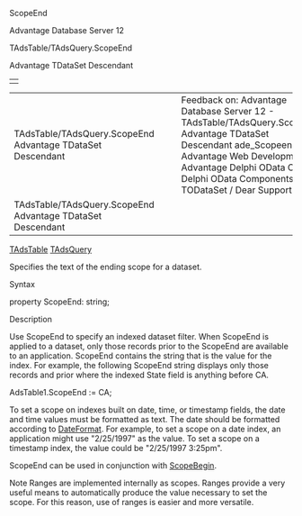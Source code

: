 ScopeEnd




Advantage Database Server 12  

TAdsTable/TAdsQuery.ScopeEnd

Advantage TDataSet Descendant

|  |
| --- |
|  |

|  |  |  |  |  |
| --- | --- | --- | --- | --- |
| TAdsTable/TAdsQuery.ScopeEnd  Advantage TDataSet Descendant |  |  | Feedback on: Advantage Database Server 12 - TAdsTable/TAdsQuery.ScopeEnd Advantage TDataSet Descendant ade\_Scopeend Advantage Web Development > Advantage Delphi OData Client > Delphi OData Components > TODataSet / Dear Support Staff, |  |
| TAdsTable/TAdsQuery.ScopeEnd  Advantage TDataSet Descendant |  |  |  |  |

[TAdsTable](ade_tadstable_7.htm) [TAdsQuery](ade_tadsquery.htm)

Specifies the text of the ending scope for a dataset.

Syntax

property ScopeEnd: string;

Description

Use ScopeEnd to specify an indexed dataset filter. When ScopeEnd is applied to a dataset, only those records prior to the ScopeEnd are available to an application. ScopeEnd contains the string that is the value for the index. For example, the following ScopeEnd string displays only those records and prior where the indexed State field is anything before CA.

AdsTable1.ScopeEnd := CA;

To set a scope on indexes built on date, time, or timestamp fields, the date and time values must be formatted as text. The date should be formatted according to [DateFormat](ade_dateformat.htm). For example, to set a scope on a date index, an application might use "2/25/1997" as the value. To set a scope on a timestamp index, the value could be "2/25/1997 3:25pm".

ScopeEnd can be used in conjunction with [ScopeBegin](ade_scopebegin.htm).

Note Ranges are implemented internally as scopes. Ranges provide a very useful means to automatically produce the value necessary to set the scope. For this reason, use of ranges is easier and more versatile.